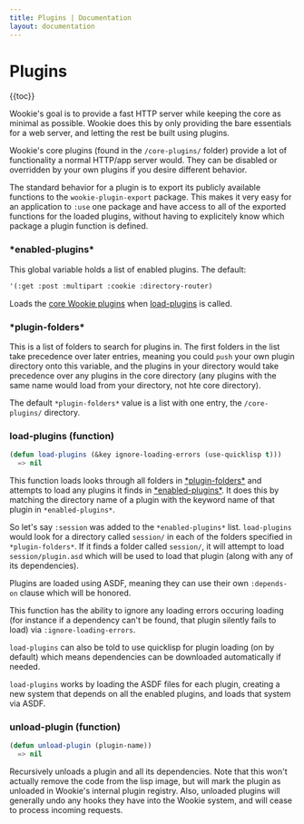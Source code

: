 ```yaml
---
title: Plugins | Documentation
layout: documentation
---
```


Plugins
=======
{{toc}}

Wookie's goal is to provide a fast HTTP server while keeping the core as minimal
as possible. Wookie does this by only providing the bare essentials for a web
server, and letting the rest be built using plugins.

Wookie's core plugins (found in the `/core-plugins/` folder) provide a lot of
functionality a normal HTTP/app server would. They can be disabled or overridden
by your own plugins if you desire different behavior.

The standard behavior for a plugin is to export its publicly available functions
to the `wookie-plugin-export` package. This makes it very easy for an
application to `:use` one package and have access to all of the exported
functions for the loaded plugins, without having to explicitely know which
package a plugin function is defined.

### \*enabled-plugins\*
This global variable holds a list of enabled plugins. The default:

```lisp
'(:get :post :multipart :cookie :directory-router)
```

Loads the [core Wookie plugins](/docs/core-plugins) when [load-plugins](#load-plugins)
is called.

### \*plugin-folders\*
This is a list of folders to search for plugins in. The first folders in the
list take precedence over later entries, meaning you could `push` your own
plugin directory onto this variable, and the plugins in your directory would
take precedence over any plugins in the core directory (any plugins with the
same name would load from your directory, not hte core directory).

The default `*plugin-folders*` value is a list with one entry, the `/core-plugins/`
directory.

### load-plugins (function)
```lisp
(defun load-plugins (&key ignore-loading-errors (use-quicklisp t)))
  => nil
```
This function loads looks through all folders in [\*plugin-folders\*](#plugin-folders)
and attempts to load any plugins it finds in [\*enabled-plugins\*](#enabled-plugins).
It does this by matching the directory name of a plugin with the keyword name of
that plugin in `*enabled-plugins*`.

So let's say `:session` was added to the `*enabled-plugins*` list. `load-plugins`
would look for a directory called `session/` in each of the folders specified in
`*plugin-folders*`. If it finds a folder called `session/`, it will attempt to
load `session/plugin.asd` which will be used to load that plugin (along with
any of its dependencies).

Plugins are loaded using ASDF, meaning they can use their own `:depends-on`
clause which will be honored.

This function has the ability to ignore any loading errors occuring loading (for
instance if a dependency can't be found, that plugin silently fails to load)
via `:ignore-loading-errors`.

`load-plugins` can also be told to use quicklisp for plugin loading (on by
default) which means dependencies can be downloaded automatically if needed.

`load-plugins` works by loading the ASDF files for each plugin, creating a new
system that depends on all the enabled plugins, and loads that system via ASDF.

### unload-plugin (function)
```lisp
(defun unload-plugin (plugin-name))
  => nil
```
Recursively unloads a plugin and all its dependencies. Note that this won't
actually remove the code from the lisp image, but will mark the plugin as
unloaded in Wookie's internal plugin registry. Also, unloaded plugins will
generally undo any hooks they have into the Wookie system, and will cease to
process incoming requests.

